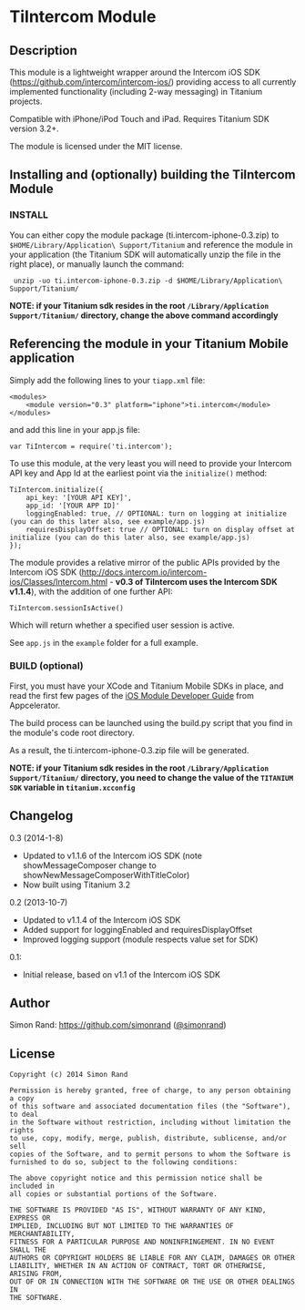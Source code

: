 # TiIntercom Module

## Description

This module is a lightweight wrapper around the Intercom iOS SDK (https://github.com/intercom/intercom-ios/) providing access to all currently implemented functionality (including 2-way messaging) in Titanium projects.

Compatible with iPhone/iPod Touch and iPad. Requires Titanium SDK version 3.2+.

The module is licensed under the MIT license.

## Installing and (optionally) building the TiIntercom Module ##

### INSTALL ###
You can either copy the module package (ti.intercom-iphone-0.3.zip) to `$HOME/Library/Application\ Support/Titanium` and reference the module in your application (the Titanium SDK will automatically unzip the file in the right place), or manually launch the command:

     unzip -uo ti.intercom-iphone-0.3.zip -d $HOME/Library/Application\ Support/Titanium/

**NOTE: if your Titanium sdk resides in the root `/Library/Application Support/Titanium/` directory, change the above command accordingly**

## Referencing the module in your Titanium Mobile application ##

Simply add the following lines to your `tiapp.xml` file:

    <modules>
        <module version="0.3" platform="iphone">ti.intercom</module>
    </modules>

and add this line in your app.js file:

    var TiIntercom = require('ti.intercom');

To use this module, at the very least you will need to provide your Intercom API key and App Id at the earliest point via the `initialize()` method:

    TiIntercom.initialize({
        api_key: '[YOUR API KEY]',
        app_id: '[YOUR APP ID]'
        loggingEnabled: true, // OPTIONAL: turn on logging at initialize (you can do this later also, see example/app.js)
        requiresDisplayOffset: true // OPTIONAL: turn on display offset at initialize (you can do this later also, see example/app.js)
    });

The module provides a relative mirror of the public APIs provided by the Intercom iOS SDK (http://docs.intercom.io/intercom-ios/Classes/Intercom.html - **v0.3 of TiIntercom uses the Intercom SDK v1.1.4**), with the addition of one further API:

    TiIntercom.sessionIsActive()

Which will return whether a specified user session is active.

See `app.js` in the `example` folder for a full example.

### BUILD (optional) ###

First, you must have your XCode and Titanium Mobile SDKs in place, and read the first few pages of the [iOS Module Developer Guide](http://docs.appcelerator.com/titanium/3.0/#!/guide/iOS_Module_Development_Guide) from Appcelerator.

The build process can be launched using the build.py script that you find in the module's code root directory.

As a result, the ti.intercom-iphone-0.3.zip file will be generated.

**NOTE: if your Titanium sdk resides in the root `/Library/Application Support/Titanium/` directory, you need to change the value of the `TITANIUM SDK` variable in `titanium.xcconfig`**

## Changelog

0.3 (2014-1-8)

- Updated to v1.1.6 of the Intercom iOS SDK (note showMessageComposer change to showNewMessageComposerWithTitleColor)
- Now built using Titanium 3.2

0.2 (2013-10-7)

- Updated to v1.1.4 of the Intercom iOS SDK
- Added support for loggingEnabled and requiresDisplayOffset
- Improved logging support (module respects value set for SDK)

0.1:

 - Initial release, based on v1.1 of the Intercom iOS SDK

## Author

Simon Rand: https://github.com/simonrand ([@simonrand](https://twitter.com/simonrand))

## License

    Copyright (c) 2014 Simon Rand

    Permission is hereby granted, free of charge, to any person obtaining a copy
    of this software and associated documentation files (the "Software"), to deal
    in the Software without restriction, including without limitation the rights
    to use, copy, modify, merge, publish, distribute, sublicense, and/or sell
    copies of the Software, and to permit persons to whom the Software is
    furnished to do so, subject to the following conditions:

    The above copyright notice and this permission notice shall be included in
    all copies or substantial portions of the Software.

    THE SOFTWARE IS PROVIDED "AS IS", WITHOUT WARRANTY OF ANY KIND, EXPRESS OR
    IMPLIED, INCLUDING BUT NOT LIMITED TO THE WARRANTIES OF MERCHANTABILITY,
    FITNESS FOR A PARTICULAR PURPOSE AND NONINFRINGEMENT. IN NO EVENT SHALL THE
    AUTHORS OR COPYRIGHT HOLDERS BE LIABLE FOR ANY CLAIM, DAMAGES OR OTHER
    LIABILITY, WHETHER IN AN ACTION OF CONTRACT, TORT OR OTHERWISE, ARISING FROM,
    OUT OF OR IN CONNECTION WITH THE SOFTWARE OR THE USE OR OTHER DEALINGS IN
    THE SOFTWARE.